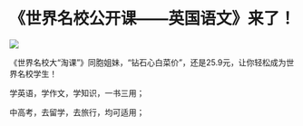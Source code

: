 # 《世界名校公开课——英国语文》来了！

![](http://www.yilinzazhi.com/images/yili/yili201313/yili20131307-1-l.jpg)

《世界名校大“淘课”》同胞姐妹，“钻石心白菜价”，还是25.9元，让你轻松成为世界名校学生！ 

学英语，学作文，学知识，一书三用； 

中高考，去留学，去旅行，均可适用；